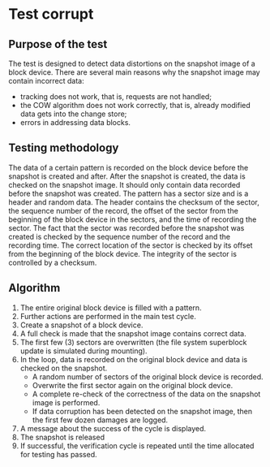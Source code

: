 # Test corrupt

## Purpose of the test
The test is designed to detect data distortions on the snapshot image of a block device.
There are several main reasons why the snapshot image may contain incorrect data:
* tracking does not work, that is, requests are not handled;
* the COW algorithm does not work correctly, that is, already modified data gets into the change store;
* errors in addressing data blocks.

## Testing methodology
The data of a certain pattern is recorded on the block device before the snapshot is created and after.
After the snapshot is created, the data is checked on the snapshot image. It should only contain data recorded before the snapshot was created.
The pattern has a sector size and is a header and random data.
The header contains the checksum of the sector, the sequence number of the record, the offset of the sector from the beginning of the block device in the sectors, and the time of recording the sector.
The fact that the sector was recorded before the snapshot was created is checked by the sequence number of the record and the recording time.
The correct location of the sector is checked by its offset from the beginning of the block device.
The integrity of the sector is controlled by a checksum.

## Algorithm
1. The entire original block device is filled with a pattern.
2. Further actions are performed in the main test cycle.
3. Create a snapshot of a block device.
4. A full check is made that the snapshot image contains correct data.
5. The first few (3) sectors are overwritten (the file system superblock update is simulated during mounting).
6. In the loop, data is recorded on the original block device and data is checked on the snapshot.
	* A random number of sectors of the original block device is recorded.
	* Overwrite the first sector again on the original block device.
	* A complete re-check of the correctness of the data on the snapshot image is performed.
	* If data corruption has been detected on the snapshot image, then the first few dozen damages are logged.
7. A message about the success of the cycle is displayed.
8. The snapshot is released
9. If successful, the verification cycle is repeated until the time allocated for testing has passed.
